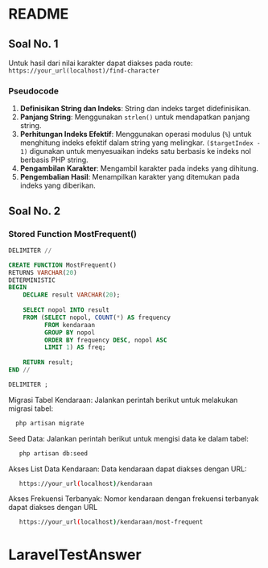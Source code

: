# README

## Soal No. 1

Untuk hasil dari nilai karakter dapat diakses pada route: `https://your_url(localhost)/find-character`

### Pseudocode

1. **Definisikan String dan Indeks**: String dan indeks target didefinisikan.
2. **Panjang String**: Menggunakan `strlen()` untuk mendapatkan panjang string.
3. **Perhitungan Indeks Efektif**: Menggunakan operasi modulus (`%`) untuk menghitung indeks efektif dalam string yang melingkar. `($targetIndex - 1)` digunakan untuk menyesuaikan indeks satu berbasis ke indeks nol berbasis PHP string.
4. **Pengambilan Karakter**: Mengambil karakter pada indeks yang dihitung.
5. **Pengembalian Hasil**: Menampilkan karakter yang ditemukan pada indeks yang diberikan.

## Soal No. 2

### Stored Function MostFrequent()

```sql
DELIMITER //

CREATE FUNCTION MostFrequent() 
RETURNS VARCHAR(20)
DETERMINISTIC
BEGIN
    DECLARE result VARCHAR(20);
    
    SELECT nopol INTO result
    FROM (SELECT nopol, COUNT(*) AS frequency
          FROM kendaraan
          GROUP BY nopol
          ORDER BY frequency DESC, nopol ASC
          LIMIT 1) AS freq;
    
    RETURN result;
END //

DELIMITER ;
```

Migrasi Tabel Kendaraan: Jalankan perintah berikut untuk melakukan migrasi tabel:

```bash
  php artisan migrate
```

Seed Data: Jalankan perintah berikut untuk mengisi data ke dalam tabel:
```bash
   php artisan db:seed
```

Akses List Data Kendaraan: Data kendaraan dapat diakses dengan URL:
```bash
   https://your_url(localhost)/kendaraan
```

Akses Frekuensi Terbanyak: Nomor kendaraan dengan frekuensi terbanyak dapat diakses dengan URL

```bash
   https://your_url(localhost)/kendaraan/most-frequent
```
# LaravelTestAnswer
